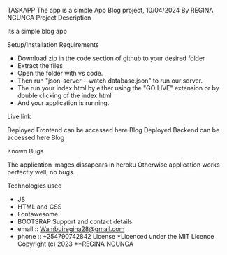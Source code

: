 TASKAPP
The app is a simple App Blog project, 10/04/2024
By REGINA NGUNGA
Project Description

Its a simple blog app

Setup/Installation Requirements

- Download zip in the code section of github to your desired folder
- Extract the files
- Open the folder with vs code.
- Then run "json-server --watch database.json" to run our server.
- The run your index.html by either using the "GO LIVE" extension or by double clicking of the index.html
- And your application is running.

Live link

Deployed Frontend can be accessed here Blog
Deployed Backend can be accessed here Blog

Known Bugs

The application images dissapears in heroku
Otherwise application works perfectly well, no bugs.

Technologies used

- JS
- HTML and CSS
- Fontawesome
- BOOTSRAP
Support and contact details
- email :: Wambuiregina28@gmail.com
- phone :: +254790742842
License
*Licenced under the MIT Licence Copyright (c) 2023 **REGINA NGUNGA